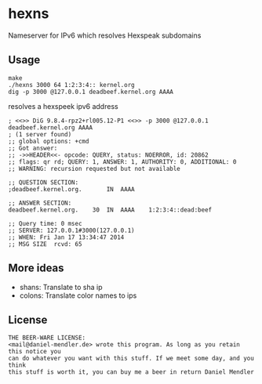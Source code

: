 # hexns

Nameserver for IPv6 which resolves Hexspeak subdomains

## Usage

~~~
make
./hexns 3000 64 1:2:3:4:: kernel.org
dig -p 3000 @127.0.0.1 deadbeef.kernel.org AAAA
~~~

resolves a hexspeek ipv6 address

~~~
; <<>> DiG 9.8.4-rpz2+rl005.12-P1 <<>> -p 3000 @127.0.0.1 deadbeef.kernel.org AAAA
; (1 server found)
;; global options: +cmd
;; Got answer:
;; ->>HEADER<<- opcode: QUERY, status: NOERROR, id: 20862
;; flags: qr rd; QUERY: 1, ANSWER: 1, AUTHORITY: 0, ADDITIONAL: 0
;; WARNING: recursion requested but not available

;; QUESTION SECTION:
;deadbeef.kernel.org.		IN	AAAA

;; ANSWER SECTION:
deadbeef.kernel.org.	30	IN	AAAA	1:2:3:4::dead:beef

;; Query time: 0 msec
;; SERVER: 127.0.0.1#3000(127.0.0.1)
;; WHEN: Fri Jan 17 13:34:47 2014
;; MSG SIZE  rcvd: 65
~~~

## More ideas

* shans: Translate to sha ip
* colons: Translate color names to ips

## License

~~~
THE BEER-WARE LICENSE:
<mail@daniel-mendler.de> wrote this program. As long as you retain this notice you
can do whatever you want with this stuff. If we meet some day, and you think
this stuff is worth it, you can buy me a beer in return Daniel Mendler
~~~
